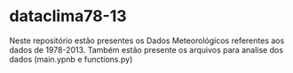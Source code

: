 # dataclima78-13
Neste repositório estão presentes os Dados Meteorológicos referentes aos dados de 1978-2013. Também estão presente os arquivos para analise dos dados (main.ypnb e functions.py)  
